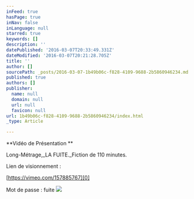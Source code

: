 ```yaml
---
inFeed: true
hasPage: true
inNav: false
inLanguage: null
starred: true
keywords: []
description: ''
datePublished: '2016-03-07T20:33:49.331Z'
dateModified: '2016-03-07T20:21:28.705Z'
title: ''
author: []
sourcePath: _posts/2016-03-07-1b49b06c-f828-4109-9688-2b5860946234.md
published: true
authors: []
publisher:
  name: null
  domain: null
  url: null
  favicon: null
url: 1b49b06c-f828-4109-9688-2b5860946234/index.html
_type: Article

---
```

**Vidéo de Présentation **

Long-Métrage,_LA FUITE._Fiction de 110 minutes.

Lien de visionnement : 

[https://vimeo.com/157885767][0]

Mot de passe : fuite
![](https://the-grid-user-content.s3-us-west-2.amazonaws.com/e02eb69d-1d61-4852-bc93-2da802142ae6.png)

[0]: https://vimeo.com/157885767